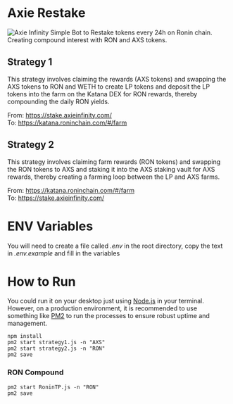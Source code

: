 # Axie Restake
![Axie Infinity](https://assets-global.website-files.com/606f63778ec431ec1b930f1f/6179592286d0189864185a6d_afkgaming-2021-07-1b98241e-ef6c-41a9-8593-656d27c77c85-axie_cover.jpg)
Simple Bot to Restake tokens every 24h on Ronin chain. Creating compound interest with RON and AXS tokens. 

## Strategy 1
This strategy involves claiming the rewards (AXS tokens) and swapping the AXS tokens to RON and WETH to create LP tokens and deposit the LP tokens into the farm on the Katana DEX for RON rewards, thereby compounding the daily RON yields. 

From: https://stake.axieinfinity.com/ \
To: https://katana.roninchain.com/#/farm

## Strategy 2
This strategy involves claiming farm rewards (RON tokens) and swapping the RON tokens to AXS and staking it into the AXS staking vault for AXS rewards, thereby creating a farming loop between the LP and AXS farms.

From: https://katana.roninchain.com/#/farm \
To: https://stake.axieinfinity.com/


# ENV Variables 
You will need to create a file called *.env* in the root directory, copy the text in *.env.example* and fill in the variables 


# How to Run 
You could run it on your desktop just using [Node.js](https://github.com/nodejs/node) in your terminal. However, on a production environment, it is recommended to use something like [PM2](https://github.com/Unitech/pm2) to run the processes to ensure robust uptime and management. 
```
npm install
pm2 start strategy1.js -n "AXS"
pm2 start strategy2.js -n "RON"
pm2 save

```

### RON Compound
```
pm2 start RoninTP.js -n "RON"
pm2 save

```
